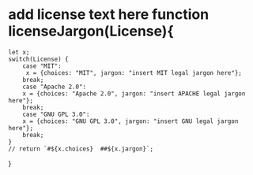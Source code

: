 # add license text here function licenseJargon(License){
    let x;
    switch(License) {
        case "MIT":
         x = {choices: "MIT", jargon: "insert MIT legal jargon here"};
        break;
        case "Apache 2.0":
        x = {choices: "Apache 2.0", jargon: "insert APACHE legal jargon here"};
        break;
        case "GNU GPL 3.0":
        x = {choices: "GNU GPL 3.0", jargon: "insert GNU legal jargon here"};
        break;      
    }
    // return `#${x.choices}  ##${x.jargon}`;
}